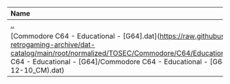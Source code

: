 |Name|Size|
|:---|---:|
|[..](../index.html)|DIR|
|[Commodore C64 - Educational - [G64].dat](https://raw.githubusercontent.com/open-retrogaming-archive/dat-catalog/main/root/normalized/TOSEC/Commodore/C64/Educational/[G64]/Commodore C64 - Educational - [G64]/Commodore C64 - Educational - [G64] (TOSEC-v2022-12-10_CM).dat)|197123|
